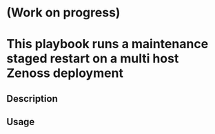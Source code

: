# (Work on progress)
# This playbook runs a maintenance staged restart on a multi host Zenoss deployment

## Description

## Usage
